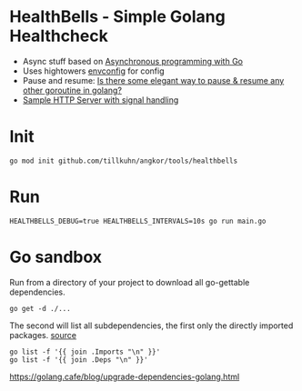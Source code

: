 # HealthBells - Simple Golang Healthcheck

* Async stuff based on [Asynchronous programming with Go](https://medium.com/@gauravsingharoy/asynchronous-programming-with-go-546b96cd50c1)
* Uses hightowers [envconfig](https://github.com/kelseyhightower/envconfig) for config
* Pause and resume: [Is there some elegant way to pause & resume any other goroutine in golang?](https://stackoverflow.com/questions/16101409/is-there-some-elegant-way-to-pause-resume-any-other-goroutine-in-golang)
* [Sample HTTP Server with signal handling](https://github.com/kelseyhightower/helloworld/blob/master/main.go)

# Init
```
go mod init github.com/tillkuhn/angkor/tools/healthbells
```
# Run 
```
HEALTHBELLS_DEBUG=true HEALTHBELLS_INTERVALS=10s go run main.go
```
# Go sandbox

Run from a directory of your project to download all go-gettable dependencies.
```
go get -d ./...
```

The second will list all subdependencies, the first only the directly imported packages. [source](https://stackoverflow.com/questions/32758235/how-to-get-all-dependency-files-for-a-program-using-golang)
```
go list -f '{{ join .Imports "\n" }}'
go list -f '{{ join .Deps "\n" }}'
```
https://golang.cafe/blog/upgrade-dependencies-golang.html
